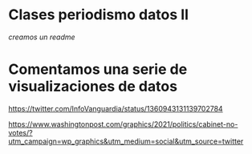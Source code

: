 # Clases periodismo datos II
*creamos un readme*

# Comentamos una serie de visualizaciones de datos
 
https://twitter.com/InfoVanguardia/status/1360943131139702784


https://www.washingtonpost.com/graphics/2021/politics/cabinet-no-votes/?utm_campaign=wp_graphics&utm_medium=social&utm_source=twitter
